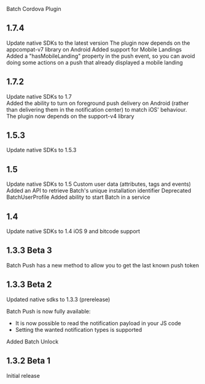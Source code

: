 Batch Cordova Plugin

1.7.4
----
Update native SDKs to the latest version
The plugin now depends on the appcompat-v7 library on Android
Added support for Mobile Landings
Added a "hasMobileLanding" property in the push event, so you can avoid doing some actions on a push that already displayed a mobile landing

1.7.2
----
Update native SDKs to 1.7  
Added the ability to turn on foreground push delivery on Android (rather than delivering them in the notification center) to match iOS' behaviour.  
The plugin now depends on the support-v4 library

1.5.3
----
Update native SDKs to 1.5.3

1.5
----
Update native SDKs to 1.5
Custom user data (attributes, tags and events)
Added an API to retrieve Batch's unique installation identifier
Deprecated BatchUserProfile
Added ability to start Batch in a service

1.4
----
Update native SDKs to 1.4
iOS 9 and bitcode support

1.3.3 Beta 3
------------
Batch Push has a new method to allow you to get the last known push token

1.3.3 Beta 2
------------
Updated native sdks to 1.3.3 (prerelease)  

Batch Push is now fully available: 
 - It is now possible to read the notification payload in your JS code
 - Setting the wanted notification types is supported

Added Batch Unlock

1.3.2 Beta 1
------------

Initial release
